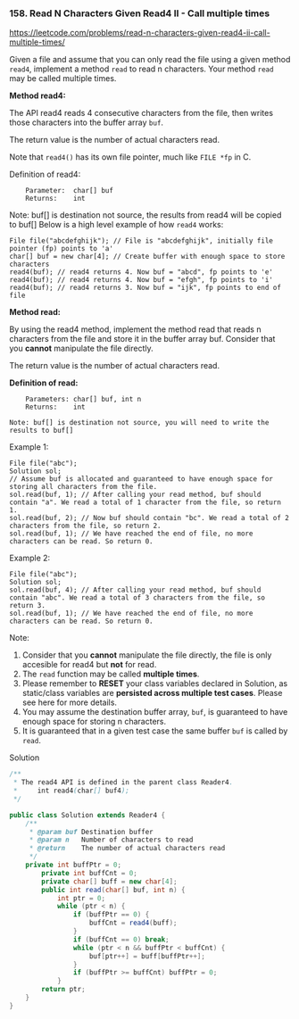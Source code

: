 ### 158. Read N Characters Given Read4 II - Call multiple times

https://leetcode.com/problems/read-n-characters-given-read4-ii-call-multiple-times/

Given a file and assume that you can only read the file using a given method `read4`, implement a method `read` to read n characters. Your method `read` may be called multiple times.

 

<b>Method read4:</b>

The API read4 reads 4 consecutive characters from the file, then writes those characters into the buffer array `buf`.

The return value is the number of actual characters read.

Note that `read4()` has its own file pointer, much like `FILE *fp` in C.

Definition of read4:
```
    Parameter:  char[] buf
    Returns:    int
```
Note: buf[] is destination not source, the results from read4 will be copied to buf[]
Below is a high level example of how `read4` works:
```
File file("abcdefghijk"); // File is "abcdefghijk", initially file pointer (fp) points to 'a'
char[] buf = new char[4]; // Create buffer with enough space to store characters
read4(buf); // read4 returns 4. Now buf = "abcd", fp points to 'e'
read4(buf); // read4 returns 4. Now buf = "efgh", fp points to 'i'
read4(buf); // read4 returns 3. Now buf = "ijk", fp points to end of file
``` 

<b>Method read:</b>

By using the read4 method, implement the method read that reads n characters from the file and store it in the buffer array buf. Consider that you <b>cannot</b> manipulate the file directly.

The return value is the number of actual characters read.

<b>Definition of read:</b>
```
    Parameters:	char[] buf, int n
    Returns:	int

Note: buf[] is destination not source, you will need to write the results to buf[]
``` 

Example 1:
```
File file("abc");
Solution sol;
// Assume buf is allocated and guaranteed to have enough space for storing all characters from the file.
sol.read(buf, 1); // After calling your read method, buf should contain "a". We read a total of 1 character from the file, so return 1.
sol.read(buf, 2); // Now buf should contain "bc". We read a total of 2 characters from the file, so return 2.
sol.read(buf, 1); // We have reached the end of file, no more characters can be read. So return 0.
```
Example 2:
```
File file("abc");
Solution sol;
sol.read(buf, 4); // After calling your read method, buf should contain "abc". We read a total of 3 characters from the file, so return 3.
sol.read(buf, 1); // We have reached the end of file, no more characters can be read. So return 0.
``` 

Note:

1. Consider that you <b>cannot</b> manipulate the file directly, the file is only accesible for read4 but <b>not</b> for read.
2. The `read` function may be called <b>multiple times</b>.
3. Please remember to <b>RESET</b> your class variables declared in Solution, as static/class variables are <b>persisted across multiple test cases</b>. Please see here for more details.
4. You may assume the destination buffer array, `buf`, is guaranteed to have enough space for storing n characters.
5. It is guaranteed that in a given test case the same buffer `buf` is called by `read`.


Solution

```java
/**
 * The read4 API is defined in the parent class Reader4.
 *     int read4(char[] buf4); 
 */

public class Solution extends Reader4 {
    /**
     * @param buf Destination buffer
     * @param n   Number of characters to read
     * @return    The number of actual characters read
     */
    private int buffPtr = 0;
        private int buffCnt = 0;
        private char[] buff = new char[4];
        public int read(char[] buf, int n) {
            int ptr = 0;
            while (ptr < n) {
                if (buffPtr == 0) {
                    buffCnt = read4(buff);
                }
                if (buffCnt == 0) break;
                while (ptr < n && buffPtr < buffCnt) {
                    buf[ptr++] = buff[buffPtr++];
                }
                if (buffPtr >= buffCnt) buffPtr = 0;
            }
        return ptr;
    }
}
```